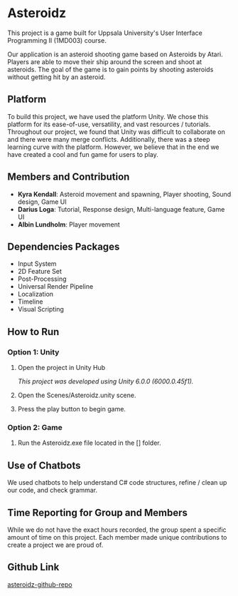 # Asteroidz

This project is a game built for Uppsala University's User Interface Programming II (1MD003) course.

Our application is an asteroid shooting game based on Asteroids by Atari. Players are able to move their ship around the screen and shoot at asteroids. The goal of the game is to gain points by shooting asteroids without getting hit by an asteroid.

## Platform

To build this project, we have used the platform Unity. We chose this platform for its ease-of-use, versatility, and vast resources / tutorials. Throughout our project, we found that Unity was difficult to collaborate on and there were many merge conflicts. Additionally, there was a steep learning curve with the platform. However, we believe that in the end we have created a cool and fun game for users to play.

## Members and Contribution

- **Kyra Kendall**: Asteroid movement and spawning, Player shooting, Sound design, Game UI
- **Darius Loga**: Tutorial, Response design, Multi-language feature, Game UI
- **Albin Lundholm**: Player movement

## Dependencies Packages

- Input System
- 2D Feature Set
- Post-Processing
- Universal Render Pipeline
- Localization
- Timeline
- Visual Scripting

## How to Run

### Option 1: Unity

1. Open the project in Unity Hub

   *This project was developed using Unity 6.0.0 (6000.0.45f1).*
2. Open the Scenes/Asteroidz.unity scene.

3. Press the play button to begin game.

### Option 2: Game

1. Run the Asteroidz.exe file located in the [] folder.

## Use of Chatbots
We used chatbots to help understand C# code structures, refine / clean up our code, and check grammar.

## Time Reporting for Group and Members
While we do not have the exact hours recorded, the group spent a specific amount of time on this project. Each member made unique contributions to create a project we are proud of.

## Github Link
[asteroidz-github-repo](https://github.com/aDrius19/uip2/tree/master)
